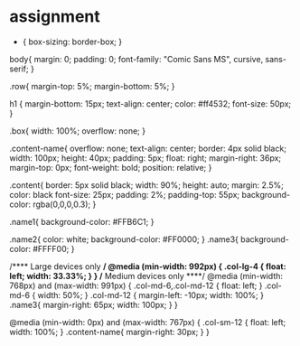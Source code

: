 # assignment
* {
  box-sizing: border-box;
}

body{
	margin: 0;
	padding: 0;
  font-family: "Comic Sans MS", cursive, sans-serif;
}

.row{
  margin-top: 5%;
  margin-bottom: 5%;
}

h1 {
  margin-bottom: 15px;
  text-align: center;
  color: #ff4532;
  font-size: 50px;
}


.box{
  width: 100%;
  overflow: none;
}


.content-name{
  overflow: none;
  text-align: center;
  border: 4px solid black;
  width: 100px;
  height: 40px;
  padding: 5px;
  float: right;
  margin-right: 36px;
  margin-top: 0px;
  font-weight: bold;
  position: relative;
}

.content{
  border: 5px solid black;
  width: 90%;
  height: auto;
  margin: 2.5%;
  color: black
  font-size: 25px;
  padding: 2%;
  padding-top: 55px;
  background-color: rgba(0,0,0,0.3);
}

.name1{
  background-color: #FFB6C1;
}

.name2{
  color: white;
  background-color: #FF0000;
}
.name3{
  background-color: #FFFF00;
}


/**** Large devices only ****/
@media (min-width: 992px) {
  .col-lg-4 {
  	float: left;
    width: 33.33%;
  }
}
/**** Medium devices only ****/
@media (min-width: 768px) and (max-width: 991px) {
  .col-md-6,.col-md-12 {
    float: left;
  }
  .col-md-6 {
    width: 50%;
  }
  .col-md-12 {
    margin-left: -10px;
    width: 100%;
  }
  .name3{
    margin-right: 65px;
    width: 100px;
  }
}

@media (min-width: 0px) and (max-width: 767px) {
  .col-sm-12 {
  	float: left;
    width: 100%;
  }
  .content-name{
    margin-right: 30px;
  }
}
